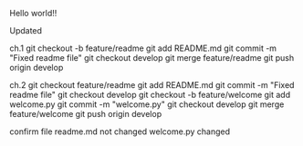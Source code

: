 
Hello world!!

Updated

ch.1
git checkout -b feature/readme
git add README.md
git commit -m "Fixed readme file"
git checkout develop
git merge feature/readme
git push origin develop

ch.2
git checkout feature/readme
git add README.md
git commit -m "Fixed readme file"
git checkout develop
git checkout -b feature/welcome
git add welcome.py
git commit -m "welcome.py"
git checkout develop
git merge feature/welcome
git push origin develop

confirm file
readme.md not changed
welcome.py changed 
